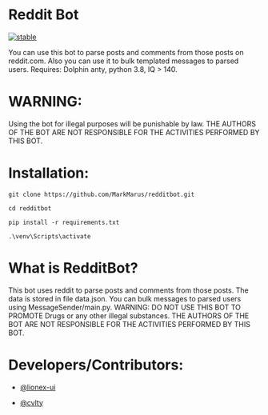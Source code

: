 # Reddit Bot

[![stable](https://img.shields.io/nuget/v/Npgsql.svg?label=stable)](https://www.youtube.com/watch?v=dQw4w9WgXcQ&ab_channel=RickAstley)

You can use this bot to parse posts and comments from those posts on reddit.com. Also you can use it to bulk templated messages to parsed users.
Requires: Dolphin anty, python 3.8, IQ > 140.

# WARNING:

Using the bot for illegal purposes will be punishable by law. THE AUTHORS OF THE BOT ARE NOT RESPONSIBLE FOR THE ACTIVITIES PERFORMED BY THIS BOT.

# Installation:

```
git clone https://github.com/MarkMarus/redditbot.git
```
```
cd redditbot
```
```
pip install -r requirements.txt
```
```
.\venv\Scripts\activate
```
# What is RedditBot?

This bot uses reddit to parse posts and comments from those posts. The data is stored in file data.json.
You can bulk messages to parsed users using MessageSender/main.py. 
WARNING: DO NOT USE THIS BOT TO PROMOTE Drugs or any other illegal substances. THE AUTHORS OF THE BOT ARE NOT RESPONSIBLE FOR THE ACTIVITIES PERFORMED BY THIS BOT.

# Developers/Contributors:
- [@lionex-ui](https://github.com/lionex-ui)

- [@cvlty](https://github.com/MarkMarus)
